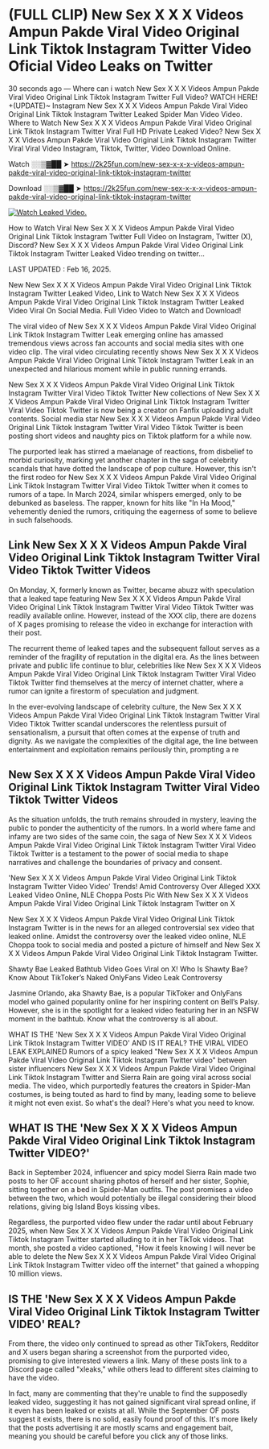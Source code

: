 # (FULL CLIP) New Sex X X X Videos Ampun Pakde Viral Video Original Link Tiktok Instagram Twitter Video Oficial Video Leaks on Twitter

30 seconds ago — Where can i watch New Sex X X X Videos Ampun Pakde Viral Video Original Link Tiktok Instagram Twitter Full Video? WATCH HERE! +(UPDATE)~ Instagram New Sex X X X Videos Ampun Pakde Viral Video Original Link Tiktok Instagram Twitter Leaked Spider Man Video Video. Where to Watch New Sex X X X Videos Ampun Pakde Viral Video Original Link Tiktok Instagram Twitter Viral Full HD Private Leaked Video? New Sex X X X Videos Ampun Pakde Viral Video Original Link Tiktok Instagram Twitter Viral Viral Video Instagram, Tiktok, Twitter, Video Download Online.

Watch ░░▒▓██ ➤ https://2k25fun.com/new-sex-x-x-x-videos-ampun-pakde-viral-video-original-link-tiktok-instagram-twitter

Download ░░▒▓██ ➤ https://2k25fun.com/new-sex-x-x-x-videos-ampun-pakde-viral-video-original-link-tiktok-instagram-twitter

[![Watch Leaked Video.](https://miro.medium.com/v2/resize:fit:828/format:webp/1*cilzJN44JGOrTw9NJCrNHA.gif "Watch Leaked Video")](https://2k25fun.com/new-sex-x-x-x-videos-ampun-pakde-viral-video-original-link-tiktok-instagram-twitter)

How to Watch Viral New Sex X X X Videos Ampun Pakde Viral Video Original Link Tiktok Instagram Twitter Full Video on Instagram, Twitter (X), Discord? New Sex X X X Videos Ampun Pakde Viral Video Original Link Tiktok Instagram Twitter Leaked Video trending on twitter...

LAST UPDATED : Feb 16, 2025.

New New Sex X X X Videos Ampun Pakde Viral Video Original Link Tiktok Instagram Twitter Leaked Video, Link to Watch New Sex X X X Videos Ampun Pakde Viral Video Original Link Tiktok Instagram Twitter Leaked Video Viral On Social Media. Full Video Video to Watch and Download!

The viral video of New Sex X X X Videos Ampun Pakde Viral Video Original Link Tiktok Instagram Twitter Leak emerging online has amassed tremendous views across fan accounts and social media sites with one video clip. The viral video circulating recently shows New Sex X X X Videos Ampun Pakde Viral Video Original Link Tiktok Instagram Twitter Leak in an unexpected and hilarious moment while in public running errands.

New Sex X X X Videos Ampun Pakde Viral Video Original Link Tiktok Instagram Twitter Viral Video Tiktok Twitter New collections of New Sex X X X Videos Ampun Pakde Viral Video Original Link Tiktok Instagram Twitter Viral Video Tiktok Twitter is now being a creator on Fanfix uploading adult contents. Social media star New Sex X X X Videos Ampun Pakde Viral Video Original Link Tiktok Instagram Twitter Viral Video Tiktok Twitter is been posting short videos and naughty pics on Tiktok platform for a while now.

The purported leak has stirred a maelanage of reactions, from disbelief to morbid curiosity, marking yet another chapter in the saga of celebrity scandals that have dotted the landscape of pop culture. However, this isn't the first rodeo for New Sex X X X Videos Ampun Pakde Viral Video Original Link Tiktok Instagram Twitter Viral Video Tiktok Twitter when it comes to rumors of a tape. In March 2024, similar whispers emerged, only to be debunked as baseless. The rapper, known for hits like "In Ha Mood," vehemently denied the rumors, critiquing the eagerness of some to believe in such falsehoods.

## Link New Sex X X X Videos Ampun Pakde Viral Video Original Link Tiktok Instagram Twitter Viral Video Tiktok Twitter Videos

On Monday, X, formerly known as Twitter, became abuzz with speculation that a leaked tape featuring New Sex X X X Videos Ampun Pakde Viral Video Original Link Tiktok Instagram Twitter Viral Video Tiktok Twitter was readily available online. However, instead of the XXX clip, there are dozens of X pages promising to release the video in exchange for interaction with their post.

The recurrent theme of leaked tapes and the subsequent fallout serves as a reminder of the fragility of reputation in the digital era. As the lines between private and public life continue to blur, celebrities like New Sex X X X Videos Ampun Pakde Viral Video Original Link Tiktok Instagram Twitter Viral Video Tiktok Twitter find themselves at the mercy of internet chatter, where a rumor can ignite a firestorm of speculation and judgment.

In the ever-evolving landscape of celebrity culture, the New Sex X X X Videos Ampun Pakde Viral Video Original Link Tiktok Instagram Twitter Viral Video Tiktok Twitter scandal underscores the relentless pursuit of sensationalism, a pursuit that often comes at the expense of truth and dignity. As we navigate the complexities of the digital age, the line between entertainment and exploitation remains perilously thin, prompting a re

##  New Sex X X X Videos Ampun Pakde Viral Video Original Link Tiktok Instagram Twitter Viral Video Tiktok Twitter Videos

As the situation unfolds, the truth remains shrouded in mystery, leaving the public to ponder the authenticity of the rumors. In a world where fame and infamy are two sides of the same coin, the saga of New Sex X X X Videos Ampun Pakde Viral Video Original Link Tiktok Instagram Twitter Viral Video Tiktok Twitter is a testament to the power of social media to shape narratives and challenge the boundaries of privacy and consent.

'New Sex X X X Videos Ampun Pakde Viral Video Original Link Tiktok Instagram Twitter Video Video' Trends! Amid Controversy Over Alleged XXX Leaked Video Online, NLE Choppa Posts Pic With New Sex X X X Videos Ampun Pakde Viral Video Original Link Tiktok Instagram Twitter on X

New Sex X X X Videos Ampun Pakde Viral Video Original Link Tiktok Instagram Twitter is in the news for an alleged controversial sex video that leaked online. Amidst the controversy over the leaked video online, NLE Choppa took to social media and posted a picture of himself and New Sex X X X Videos Ampun Pakde Viral Video Original Link Tiktok Instagram Twitter.

Shawty Bae Leaked Bathtub Video Goes Viral on X! Who Is Shawty Bae? Know About TikToker’s Naked OnlyFans Video Leak Controversy

Jasmine Orlando, aka Shawty Bae, is a popular TikToker and OnlyFans model who gained popularity online for her inspiring content on Bell’s Palsy. However, she is in the spotlight for a leaked video featuring her in an NSFW moment in the bathtub. Know what the controversy is all about.

WHAT IS THE 'New Sex X X X Videos Ampun Pakde Viral Video Original Link Tiktok Instagram Twitter VIDEO' AND IS IT REAL? THE VIRAL VIDEO LEAK EXPLAINED Rumors of a spicy leaked "New Sex X X X Videos Ampun Pakde Viral Video Original Link Tiktok Instagram Twitter video" between sister influencers New Sex X X X Videos Ampun Pakde Viral Video Original Link Tiktok Instagram Twitter and Sierra Rain are going viral across social media. The video, which purportedly features the creators in Spider-Man costumes, is being touted as hard to find by many, leading some to believe it might not even exist. So what's the deal? Here's what you need to know.

## WHAT IS THE 'New Sex X X X Videos Ampun Pakde Viral Video Original Link Tiktok Instagram Twitter VIDEO?'

Back in September 2024, influencer and spicy model Sierra Rain made two posts to her OF account sharing photos of herself and her sister, Sophie, sitting together on a bed in Spider-Man outfits. The post promises a video between the two, which would potentially be illegal considering their blood relations, giving big Island Boys kissing vibes.

Regardless, the purported video flew under the radar until about February 2025, when New Sex X X X Videos Ampun Pakde Viral Video Original Link Tiktok Instagram Twitter started alluding to it in her TikTok videos. That month, she posted a video captioned, "How it feels knowing I will never be able to delete the New Sex X X X Videos Ampun Pakde Viral Video Original Link Tiktok Instagram Twitter video off the internet" that gained a whopping 10 million views.

## IS THE 'New Sex X X X Videos Ampun Pakde Viral Video Original Link Tiktok Instagram Twitter VIDEO' REAL?

From there, the video only continued to spread as other TikTokers, Redditor and X users began sharing a screenshot from the purported video, promising to give interested viewers a link. Many of these posts link to a Discord page called "xleaks," while others lead to different sites claiming to have the video.

In fact, many are commenting that they're unable to find the supposedly leaked video, suggesting it has not gained significant viral spread online, if it even has been leaked or exists at all. While the September OF posts suggest it exists, there is no solid, easily found proof of this. It's more likely that the posts advertising it are mostly scams and engagement bait, meaning you should be careful before you click any of those links.